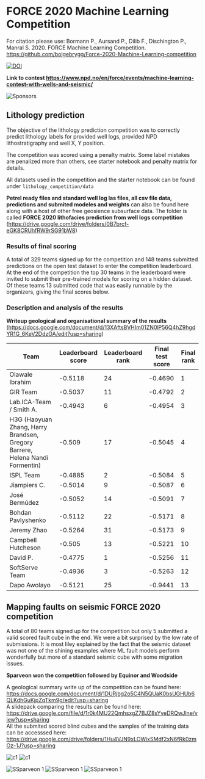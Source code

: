 # FORCE 2020 Machine Learning Competition

For citation please use: Bormann P., Aursand P., Dilib F., Dischington P., Manral S. 2020. FORCE Machine Learning Competition. https://github.com/bolgebrygg/Force-2020-Machine-Learning-competition


[![DOI](https://zenodo.org/badge/DOI/10.5281/zenodo.4351156.svg)](https://doi.org/10.5281/zenodo.4351156)

**Link to contest https://www.npd.no/en/force/events/machine-learning-contest-with-wells-and-seismic/**

![Sponsors](https://github.com/bolgebrygg/Force-2020-Machine-Learning-competition/blob/master/bottom-sponsor-6.jpg)

## Lithology prediction

The objective of the lithology prediction competition was to correctly predict lithology labels for provided well logs, provided NPD lithostratigraphy and well X, Y position.

The competition was scored using a penalty matrix. Some label mistakes are penalized more than others, see starter notebook and penalty matrix for details.

All datasets used in the competition and the starter notebook can be found under `lithology_competition/data`

**Petrel ready files and standard well log las files, all csv file data, predictions and submited modeles and weights** can also be found here along with a host of other free geosience subsurface data. The folder is called **FORCE 2020 lithofacies prediction from well logs competition** (https://drive.google.com/drive/folders/0B7brcf-eGK8CRUhfRW9rSG91bW8) 

### Results of final scoring

A total of 329 teams signed up for the competition and 148 teams submitted predictions on the open test dataset to enter the competition leaderboard. At the end of the competition the top 30 teams in the leaderboard were invited to submit their pre-trained models for scoring on a hidden dataset. Of these teams 13 submitted code that was easily runnable by the organizers, giving the final scores below.  

### Description and analysis of the results
**Writeup geological and organisational summary of the results** (https://docs.google.com/document/d/13XAftsBVHIm01ZN0lP56Q4hZ9hgdYR1G_6KeV2DdzOA/edit?usp=sharing) <br/>

| Team | Leaderboard score | Leaderboard rank | Final test score | Final rank |
|---|---|---|---|---|
| Olawale Ibrahim | -0.5118 | 24 | -0.4690 | 1 |
| GIR Team | -0.5037 | 11 | -0.4792 | 2 |
| Lab.ICA-Team / Smith A. | -0.4943 | 6 | -0.4954 | 3 |
| H3G (Haoyuan Zhang, Harry Brandsen, Gregory Barrere, Helena Nandi Formentin) | -0.509 | 17 | -0.5045 | 4 |
| ISPL Team | -0.4885 | 2 | -0.5084 | 5 |
| Jiampiers C. | -0.5014 | 9 | -0.5087 | 6 |
| José Bermúdez | -0.5052 | 14 | -0.5091 | 7 |
| Bohdan Pavlyshenko | -0.5112 | 22 | -0.5171 | 8 |
| Jeremy Zhao | -0.5264 | 31 | -0.5173 | 9 |
| Campbell Hutcheson | -0.505 | 13 | -0.5221 | 10 |
| David P. | -0.4775 | 1 | -0.5256 | 11 |
| SoftServe Team | -0.4936 | 3 | -0.5263 | 12 |
| Dapo Awolayo | -0.5121 | 25 | -0.9441 | 13 |


## Mapping faults on seismic FORCE 2020 competition

A total of 80 teams signed up for the competition but only 5 submitted a valid scored fault cube in the end. We were a bit surprised by the low rate of submissions. It is most liley explained by the fact that the seismic dataset was not one of the shining examples where ML fault models perform wonderfully but more of a standard seismic cube with some migration issues.

**Sparveon won the competition followed by Equinor and Woodside**

A geological summary write up of the competition can be found here: https://docs.google.com/document/d/1DURjbg2o5C4N5QUaK0bsUGHUb6QLKdhGuKjpZqTkm9g/edit?usp=sharing  <br/>
A slidepack comparing the results can be found here: https://drive.google.com/file/d/1r0k4MU22QmhsxgZ7BJZ8sYveDRQwJlne/view?usp=sharing <br/>
All the submited scored blind cubes and the samples of the training data can be accesssed here: https://drive.google.com/drive/folders/1Hu4VJN9xLOWixSMdf2xN6fRk0zmOz-1J?usp=sharing<br/>


![c1](https://github.com/bolgebrygg/Force-2020-Machine-Learning-competition/blob/master/lithology_competition/images/wellslogs%201%20.png)
![c1](https://github.com/bolgebrygg/Force-2020-Machine-Learning-competition/blob/master/lithology_competition/images/wellslogs%202%20.png)

![SSparveon 1](https://github.com/bolgebrygg/Force-2020-Machine-Learning-competition/blob/master/fault_mapping_competition/images/sparv1.jpg)
![SSparveon 1](https://github.com/bolgebrygg/Force-2020-Machine-Learning-competition/blob/master/fault_mapping_competition/images/equi1.jpg)
![SSparveon 1](https://github.com/bolgebrygg/Force-2020-Machine-Learning-competition/blob/master/fault_mapping_competition/images/wood1.jpg)


